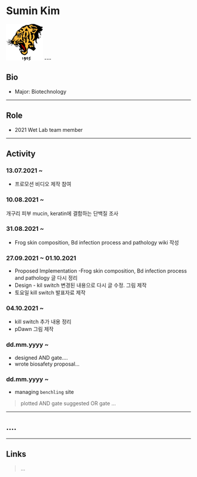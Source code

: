 
# Sumin Kim
<img src="./tiger.jpg" height="100px" width="100px">
---

## Bio
* Major: Biotechnology
---

## Role
* 2021 Wet Lab team member
---

## Activity
### 13.07.2021 ~
* 프로모션 비디오 제작 참여

### 10.08.2021 ~ 
개구리 피부 mucin, keratin에 결함하는 단백질 조사 

### 31.08.2021 ~
* Frog skin composition, Bd infection process and pathology wiki 작성 

### 27.09.2021 ~ 01.10.2021
* Proposed Implementation -Frog skin composition, Bd infection process and pathology 글 다시 정리 
* Design - kil switch 변경된 내용으로 다시 글 수정. 그림 제작
* 토요일 kill switch 발표자료 제작 

### 04.10.2021 ~ 
* kill switch 추가 내용 정리 
* pDawn 그림 제작



### dd.mm.yyyy ~ 
* designed AND gate....
* wrote biosafety proposal... 

### dd.mm.yyyy ~
* managing `benchling` site
>plotted AND gate
>suggested OR gate
>...
---
## ....
---
## Links
>...
